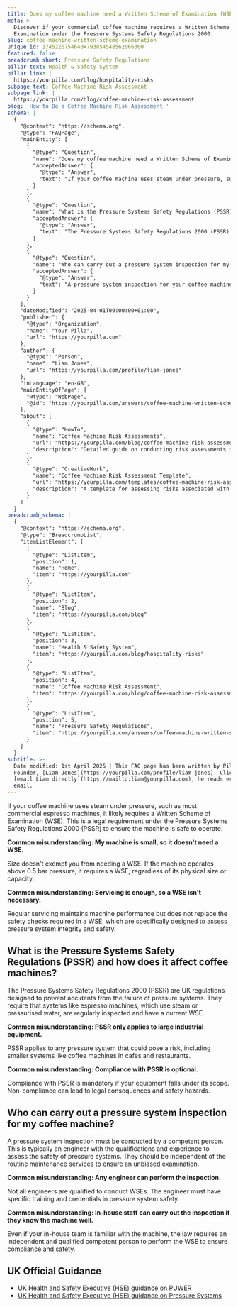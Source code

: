 ```yaml
---
title: Does my coffee machine need a Written Scheme of Examination (WSE)?
meta: >
  Discover if your commercial coffee machine requires a Written Scheme of
  Examination under the Pressure Systems Safety Regulations 2000.
slug: coffee-machine-written-scheme-examination
unique id: 1745226754640x793854548562066300
featured: false
breadcrumb short: Pressure Safety Regulations
pillar text: Health & Safety System
pillar link: |
  https://yourpilla.com/blog/hospitality-risks
subpage text: Coffee Machine Risk Assessment
subpage link: |
  https://yourpilla.com/blog/coffee-machine-risk-assessment
blog: 'How to Do a Coffee Machine Risk Assessment '
schema: |
  {
    "@context": "https://schema.org",
    "@type": "FAQPage",
    "mainEntity": [
      {
        "@type": "Question",
        "name": "Does my coffee machine need a Written Scheme of Examination (WSE)?",
        "acceptedAnswer": {
          "@type": "Answer",
          "text": "If your coffee machine uses steam under pressure, such as most commercial espresso machines, it likely requires a Written Scheme of Examination (WSE). This is mandated under the Pressure Systems Safety Regulations 2000 (PSSR) to guarantee safety in operation. It is required for units operating above 0.5 bar pressure, irrespective of their size or capacity, and regular servicing alone is insufficient as a WSE is needed to ensure safety through specific pressure system checks."
        }
      },
      {
        "@type": "Question",
        "name": "What is the Pressure Systems Safety Regulations (PSSR) and how does it affect coffee machines?",
        "acceptedAnswer": {
          "@type": "Answer",
          "text": "The Pressure Systems Safety Regulations 2000 (PSSR) are UK regulations that ensure safety by preventing accidents from pressure system failures. These regulations mandate regular inspections and a current Written Scheme of Examination (WSE) for pressure systems, including espresso machines that use steam or pressurised water. Compliance with PSSR is compulsory if the equipment falls within its scope, and applies to equipment of any size, including coffee machines in cafes and restaurants."
        }
      },
      {
        "@type": "Question",
        "name": "Who can carry out a pressure system inspection for my coffee machine?",
        "acceptedAnswer": {
          "@type": "Answer",
          "text": "A pressure system inspection for your coffee machine must be conducted by a competent, qualified engineer, specifically trained in pressure system safety. This person must be independent from routine maintenance services to ensure an unbiased examination. Even familiar in-house staff are not legally permitted to perform WSEs; it must be conducted by an external, qualified competent person to ensure compliance and safety."
        }
      }
    ],
    "dateModified": "2025-04-01T09:00:00+01:00",
    "publisher": {
      "@type": "Organization",
      "name": "Your Pilla",
      "url": "https://yourpilla.com"
    },
    "author": {
      "@type": "Person",
      "name": "Liam Jones",
      "url": "https://yourpilla.com/profile/liam-jones"
    },
    "inLanguage": "en-GB",
    "mainEntityOfPage": {
      "@type": "WebPage",
      "@id": "https://yourpilla.com/answers/coffee-machine-written-scheme-examination"
    },
    "about": [
      {
        "@type": "HowTo",
        "name": "Coffee Machine Risk Assessments",
        "url": "https://yourpilla.com/blog/coffee-machine-risk-assessment",
        "description": "Detailed guide on conducting risk assessments for coffee machines, necessary for maintaining safety and compliance."
      },
      {
        "@type": "CreativeWork",
        "name": "Coffee Machine Risk Assessment Template",
        "url": "https://yourpilla.com/templates/coffee-machine-risk-assessment",
        "description": "A template for assessing risks associated with coffee machines, facilitating regular evaluation and compliance with safety regulations."
      }
    ]
  }
breadcrumb_schema: |
  {
    "@context": "https://schema.org",
    "@type": "BreadcrumbList",
    "itemListElement": [
      {
        "@type": "ListItem",
        "position": 1,
        "name": "Home",
        "item": "https://yourpilla.com"
      },
      {
        "@type": "ListItem",
        "position": 2,
        "name": "Blog",
        "item": "https://yourpilla.com/blog"
      },
      {
        "@type": "ListItem",
        "position": 3,
        "name": "Health & Safety System",
        "item": "https://yourpilla.com/blog/hospitality-risks"
      },
      {
        "@type": "ListItem",
        "position": 4,
        "name": "Coffee Machine Risk Assessment",
        "item": "https://yourpilla.com/blog/coffee-machine-risk-assessment"
      },
      {
        "@type": "ListItem",
        "position": 5,
        "name": "Pressure Safety Regulations",
        "item": "https://yourpilla.com/answers/coffee-machine-written-scheme-examination"
      }
    ]
  }
subtitle: >-
  Date modified: 1st April 2025 | This FAQ page has been written by Pilla
  Founder, [Liam Jones](https://yourpilla.com/profile/liam-jones). Click to
  [email Liam directly](https://mailto:liam@yourpilla.com), he reads every
  email.
---
```

If your coffee machine uses steam under pressure, such as most commercial espresso machines, it likely requires a Written Scheme of Examination (WSE). This is a legal requirement under the Pressure Systems Safety Regulations 2000 (PSSR) to ensure the machine is safe to operate.

**Common misunderstanding: My machine is small, so it doesn't need a WSE.**

Size doesn't exempt you from needing a WSE. If the machine operates above 0.5 bar pressure, it requires a WSE, regardless of its physical size or capacity.

**Common misunderstanding: Servicing is enough, so a WSE isn't necessary.**

Regular servicing maintains machine performance but does not replace the safety checks required in a WSE, which are specifically designed to assess pressure system integrity and safety.

## What is the Pressure Systems Safety Regulations (PSSR) and how does it affect coffee machines?

The Pressure Systems Safety Regulations 2000 (PSSR) are UK regulations designed to prevent accidents from the failure of pressure systems. They require that systems like espresso machines, which use steam or pressurised water, are regularly inspected and have a current WSE.

**Common misunderstanding: PSSR only applies to large industrial equipment.**

PSSR applies to any pressure system that could pose a risk, including smaller systems like coffee machines in cafes and restaurants.

**Common misunderstanding: Compliance with PSSR is optional.**

Compliance with PSSR is mandatory if your equipment falls under its scope. Non-compliance can lead to legal consequences and safety hazards.

## Who can carry out a pressure system inspection for my coffee machine?

A pressure system inspection must be conducted by a competent person. This is typically an engineer with the qualifications and experience to assess the safety of pressure systems. They should be independent of the routine maintenance services to ensure an unbiased examination.

**Common misunderstanding: Any engineer can perform the inspection.**

Not all engineers are qualified to conduct WSEs. The engineer must have specific training and credentials in pressure system safety.

**Common misunderstanding: In-house staff can carry out the inspection if they know the machine well.**

Even if your in-house team is familiar with the machine, the law requires an independent and qualified competent person to perform the WSE to ensure compliance and safety.

## UK Official Guidance

-   [UK Health and Safety Executive (HSE) guidance on PUWER](https://www.hse.gov.uk/work-equipment-machinery/puwer.htm)
-   [UK Health and Safety Executive (HSE) guidance on Pressure Systems](https://www.hse.gov.uk/pressure-systems/pesr.htm)
